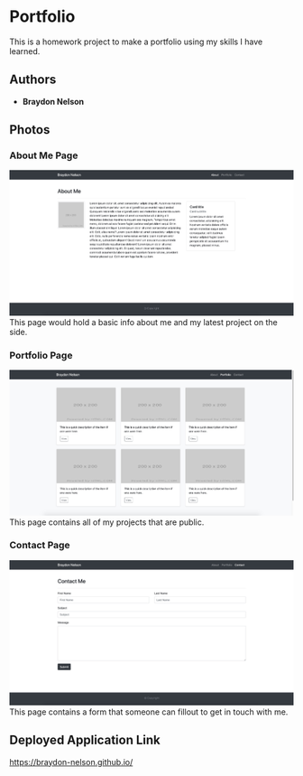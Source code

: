 # Portfolio

This is a homework project to make a portfolio using my skills I have learned.

## Authors

* **Braydon Nelson** 

## Photos

### About Me Page
![Image of About Page](assets/images/about-page.jpg)
This page would hold a basic info about me and my latest project on the side.

### Portfolio Page
![Image of About Page](assets/images/portfolio-page.jpg)
This page contains all of my projects that are public.

### Contact Page
![Image of About Page](assets/images/contact-page.jpg)
This page contains a form that someone can fillout to get in touch with me.

## Deployed Application Link

https://braydon-nelson.github.io/
